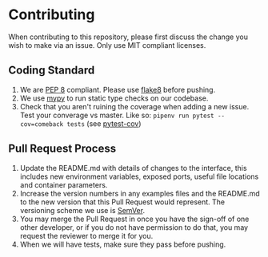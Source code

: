# Contributing

When contributing to this repository, please first discuss the change you wish to make via an issue.
Only use MIT compliant licenses.

## Coding Standard

1. We are [PEP 8](https://www.python.org/dev/peps/pep-0008/) compliant.
   Please use [flake8](http://flake8.pycqa.org/en/latest/) before pushing.
2. We use [mypy](http://mypy-lang.org/) to run static type checks on our codebase.
3. Check that you aren't ruining the coverage when adding a new issue. Test your converage vs master.
    Like so: `pipenv run pytest --cov=comeback tests` (see [pytest-cov](https://github.com/pytest-dev/pytest-cov))
## Pull Request Process

1. Update the README.md with details of changes to the interface, this includes new environment 
   variables, exposed ports, useful file locations and container parameters.
2. Increase the version numbers in any examples files and the README.md to the new version that this
   Pull Request would represent. The versioning scheme we use is [SemVer](http://semver.org/).
3. You may merge the Pull Request in once you have the sign-off of one other developer, or if you 
   do not have permission to do that, you may request the reviewer to merge it for you.
4. When we will have tests, make sure they pass before pushing.
